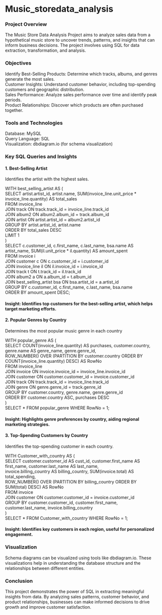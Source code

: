 # Music_storedata_analysis

### Project Overview
The Music Store Data Analysis Project aims to analyze sales data from a hypothetical music store to uncover trends, patterns, and insights that can inform business decisions. The project involves using SQL for data extraction, transformation, and analysis.

### Objectives
Identify Best-Selling Products: Determine which tracks, albums, and genres generate the most sales.<br>
Customer Insights: Understand customer behavior, including top-spending customers and geographic distribution.<br>
Sales Performance: Analyze sales performance over time and identify peak periods.<br>
Product Relationships: Discover which products are often purchased together.

### Tools and Technologies
Database: MySQL <br>
Query Language: SQL <br>
Visualization: dbdiagram.io (for schema visualization)

### Key SQL Queries and Insights
#### 1. Best-Selling Artist
Identifies the artist with the highest sales. <br>

WITH best_selling_artist AS ( <br>
    SELECT artist.artist_id, artist.name, SUM(invoice_line.unit_price * invoice_line.quantity) AS total_sales <br>
    FROM invoice_line <br>
    JOIN track ON track.track_id = invoice_line.track_id <br>
    JOIN album2 ON album2.album_id = track.album_id  <br>
    JOIN artist ON artist.artist_id = album2.artist_id <br>
    GROUP BY artist.artist_id, artist.name <br>
    ORDER BY total_sales DESC <br>
    LIMIT 1 <br>
) <br>
SELECT c.customer_id, c.first_name, c.last_name, bsa.name AS artist_name, SUM(il.unit_price * il.quantity) AS amount_spent <br>
FROM invoice i <br>
JOIN customer c ON c.customer_id = i.customer_id <br>
JOIN invoice_line il ON il.invoice_id = i.invoice_id <br>
JOIN track t ON t.track_id = il.track_id <br>
JOIN album2 a ON a.album_id = t.album_id <br>
JOIN best_selling_artist bsa ON bsa.artist_id = a.artist_id <br>
GROUP BY c.customer_id, c.first_name, c.last_name, bsa.name <br>
ORDER BY amount_spent DESC;

#### Insight: Identifies top customers for the best-selling artist, which helps target marketing efforts.

#### 2. Popular Genres by Country
Determines the most popular music genre in each country <br>

WITH popular_genre AS ( <br>
    SELECT COUNT(invoice_line.quantity) AS purchases, customer.country, genre.name AS genre_name, genre.genre_id, <br>
    ROW_NUMBER() OVER (PARTITION BY customer.country ORDER BY COUNT(invoice_line.quantity) DESC) AS RowNo <br>
    FROM invoice_line <br>
    JOIN invoice ON invoice.invoice_id = invoice_line.invoice_id <br>
    JOIN customer ON customer.customer_id = invoice.customer_id <br>
    JOIN track ON track.track_id = invoice_line.track_id <br>
    JOIN genre ON genre.genre_id = track.genre_id <br>
    GROUP BY customer.country, genre.name, genre.genre_id <br>
    ORDER BY customer.country ASC, purchases DESC <br>
) <br>
SELECT * FROM popular_genre WHERE RowNo = 1;

#### Insight: Highlights genre preferences by country, aiding regional marketing strategies.

#### 3. Top-Spending Customers by Country
Identifies the top-spending customer in each country. <br>

WITH Customer_with_country AS ( <br>
    SELECT customer.customer_id AS cust_id, customer.first_name AS first_name, customer.last_name AS last_name, <br>
           invoice.billing_country AS billing_country, SUM(invoice.total) AS total_spending, <br>
           ROW_NUMBER() OVER (PARTITION BY billing_country ORDER BY SUM(total) DESC) AS RowNo <br>
    FROM invoice <br>
    JOIN customer ON customer.customer_id = invoice.customer_id <br>
    GROUP BY customer.customer_id, customer.first_name, customer.last_name, invoice.billing_country <br>
) <br>
SELECT * FROM Customer_with_country WHERE RowNo = 1;

#### Insight: Identifies key customers in each region, useful for personalized engagement.

### Visualization
Schema diagrams can be visualized using tools like dbdiagram.io. These visualizations help in understanding the database structure and the relationships between different entities.

### Conclusion
This project demonstrates the power of SQL in extracting meaningful insights from data. By analyzing sales patterns, customer behavior, and product relationships, businesses can make informed decisions to drive growth and improve customer satisfaction.
